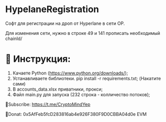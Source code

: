 # HypelaneRegistration

Софт для регистрации на дроп от Hyperlane в сети OP.

Для изменения сети, нужно в строке 49 и 141 прописать необходимый chainId/

# 🔧 Инструкция:

1. Качаете Python (https://www.python.org/downloads/);
2. Устанавливаете библиотеки. pip install -r requirements.txt; (Накатите сами)
3. В accounts_data.xlsx приватники, прокси;
5. Файл main.py для запуска (232 строка - колличество потоков);

💜Subscribe: https://t.me/CryptoMindYep

💜Donat: 0x5AfFeb5fcD283816ab4e926F380F9D0CBBA04d0e EVM
